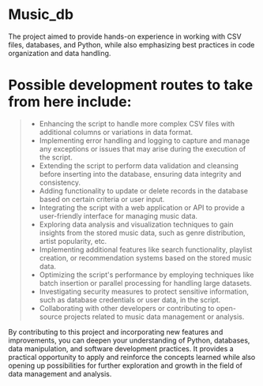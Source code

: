 # Music_db

The project aimed to provide hands-on experience in working with CSV files, databases, and Python, while also emphasizing best practices in code organization and data handling.

# Possible development routes to take from here include:

>- Enhancing the script to handle more complex CSV files with additional columns or variations in data format.
>- Implementing error handling and logging to capture and manage any exceptions or issues that may arise during the execution of the script.
>- Extending the script to perform data validation and cleansing before inserting into the database, ensuring data integrity and consistency.
>- Adding functionality to update or delete records in the database based on certain criteria or user input.
>- Integrating the script with a web application or API to provide a user-friendly interface for managing music data.
>- Exploring data analysis and visualization techniques to gain insights from the stored music data, such as genre distribution, artist popularity, etc.
>- Implementing additional features like search functionality, playlist creation, or recommendation systems based on the stored music data.
>- Optimizing the script's performance by employing techniques like batch insertion or parallel processing for handling large datasets.
>- Investigating security measures to protect sensitive information, such as database credentials or user data, in the script.
>- Collaborating with other developers or contributing to open-source projects related to music data management or analysis.

By contributing to this project and incorporating new features and improvements, you can deepen your understanding of Python, databases, data manipulation, and software development practices. It provides a practical opportunity to apply and reinforce the concepts learned while also opening up possibilities for further exploration and growth in the field of data management and analysis.

